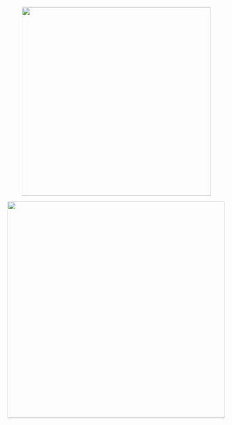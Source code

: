 <p align="center">
<img width="435" src="https://readme-typing-svg.demolab.com?font=&weight=300&size=15&duration=7000&pause=1000&color=CAF6F7&center=true&vCenter=true&multiline=true&repeat=false&width=435&lines=oh+in+a+blink+gone."
</p>

<p align="center">
<img width=500 src="https://github.com/user-attachments/assets/9b4f1754-5ac5-4c09-8787-85c79c6d525d"
</p>
